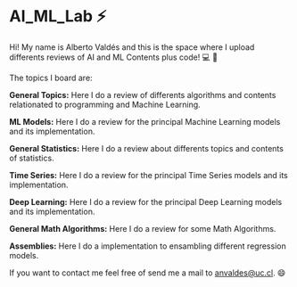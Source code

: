# AI_ML_Lab ⚡

Hi! My name is Alberto Valdés and this is the space where I upload differents reviews of AI and ML Contents plus code! 💻 🧮

The topics I board are:


**General Topics:** Here I do a review of differents algorithms and contents relationated to programming and Machine Learning.

**ML Models:** Here I do a review for the principal Machine Learning models and its implementation.

**General Statistics:** Here I do a review about differents topics and contents of statistics.

**Time Series:** Here I do a review for the principal Time Series models and its implementation.

**Deep Learning:** Here I do a review for the principal Deep Learning models and its implementation.

**General Math Algorithms:** Here I do a review for some Math Algorithms.

**Assemblies:** Here I do a implementation to ensambling different regression models.


If you want to contact me feel free of send me a mail to anvaldes@uc.cl. 😄
